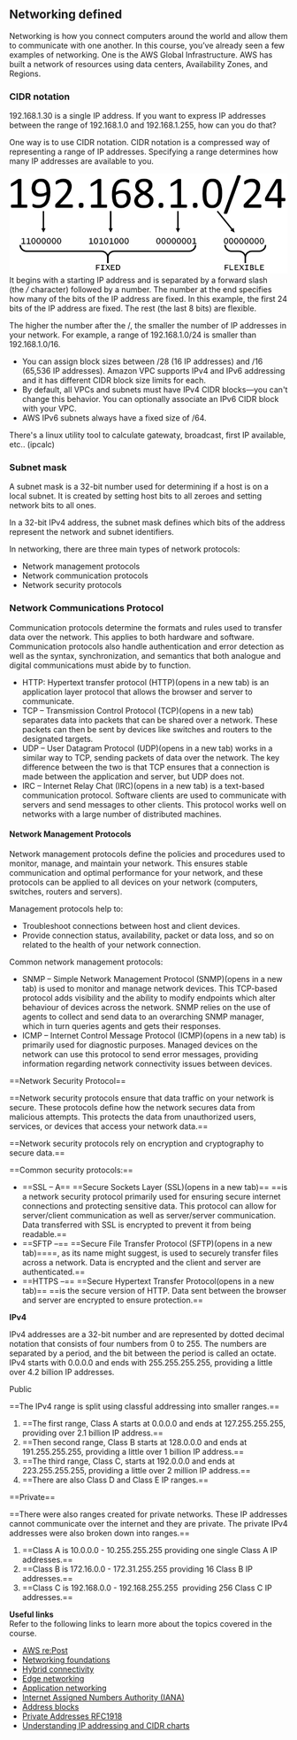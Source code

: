## Networking defined
Networking is how you connect computers around the world and allow them to communicate with one another. In this course, you’ve already seen a few examples of networking. One is the AWS Global Infrastructure. AWS has built a network of resources using data centers, Availability Zones, and Regions. 

### CIDR notation
192.168.1.30 is a single IP address. If you want to express IP addresses between the range of 192.168.1.0 and 192.168.1.255, how can you do that?
 
One way is to use CIDR notation. CIDR notation is a compressed way of representing a range of IP addresses. Specifying a range determines how many IP addresses are available to you.

![The last number '24' specifies that the first 24 bits of the IP address are fixed, and the last 8 bits are flexible.](Exported%20image%2020250315115722-0.png)   
It begins with a starting IP address and is separated by a forward slash (the _/_ character) followed by a number. The number at the end specifies how many of the bits of the IP address are fixed. In this example, the first 24 bits of the IP address are fixed. The rest (the last 8 bits) are flexible.
 
The higher the number after the /, the smaller the number of IP addresses in your network. For example, a range of 192.168.1.0/24 is smaller than 192.168.1.0/16.

- You can assign block sizes between /28 (16 IP addresses) and /16 (65,536 IP addresses). Amazon VPC supports IPv4 and IPv6 addressing and it has different CIDR block size limits for each.
- By default, all VPCs and subnets must have IPv4 CIDR blocks—you can't change this behavior. You can optionally associate an IPv6 CIDR block with your VPC.
- AWS IPv6 subnets always have a fixed size of /64.

There's a linux utility tool to calculate gatewaty, broadcast, first IP available, etc.. (ipcalc)

### Subnet mask
A subnet mask is a 32-bit number used for determining if a host is on a local subnet. It is created by setting host bits to all zeroes and setting network bits to all ones.

In a 32-bit IPv4 address, the subnet mask defines which bits of the address represent the network and subnet identifiers.

In networking, there are three main types of network protocols:

- Network management protocols
- Network communication protocols
- Network security protocols

### Network Communications Protocol
 
Communication protocols determine the formats and rules used to transfer data over the network. This applies to both hardware and software. Communication protocols also handle authentication and error detection as well as the syntax, synchronization, and semantics that both analogue and digital communications must abide by to function.

- HTTP: Hypertext transfer protocol (HTTP)(opens in a new tab) is an application layer protocol that allows the browser and server to communicate.
- TCP – Transmission Control Protocol (TCP)(opens in a new tab) separates data into packets that can be shared over a network. These packets can then be sent by devices like switches and routers to the designated targets.
- UDP – User Datagram Protocol (UDP)(opens in a new tab) works in a similar way to TCP, sending packets of data over the network. The key difference between the two is that TCP ensures that a connection is made between the application and server, but UDP does not.
- IRC – Internet Relay Chat (IRC)(opens in a new tab) is a text-based communication protocol. Software clients are used to communicate with servers and send messages to other clients. This protocol works well on networks with a large number of distributed machines.

#### Network Management Protocols
 
Network management protocols define the policies and procedures used to monitor, manage, and maintain your network. This ensures stable communication and optimal performance for your network, and these protocols can be applied to all devices on your network (computers, switches, routers and servers).
 
Management protocols help to:

- Troubleshoot connections between host and client devices.
- Provide connection status, availability, packet or data loss, and so on related to the health of your network connection.

Common network management protocols:

- SNMP – Simple Network Management Protocol (SNMP)(opens in a new tab) is used to monitor and manage network devices. This TCP-based protocol adds visibility and the ability to modify endpoints which alter behaviour of devices across the network. SNMP relies on the use of agents to collect and send data to an overarching SNMP manager, which in turn queries agents and gets their responses.
- ICMP – Internet Control Message Protocol (ICMP)(opens in a new tab) is primarily used for diagnostic purposes. Managed devices on the network can use this protocol to send error messages, providing information regarding network connectivity issues between devices.

==Network Security Protocol==
 
==Network security protocols ensure that data traffic on your network is secure. These protocols define how the network secures data from malicious attempts. This protects the data from unauthorized users, services, or devices that access your network data.==
 
==Network security protocols rely on encryption and cryptography to secure data.==
 
==Common security protocols:== 

- ==SSL – A== ==Secure Sockets Layer (SSL)(opens in a new tab)== ==is a network security protocol primarily used for ensuring secure internet connections and protecting sensitive data. This protocol can allow for server/client communication as well as server/server communication. Data transferred with SSL is encrypted to prevent it from being readable.==
- ==SFTP –== ==Secure File Transfer Protocol (SFTP)(opens in a new tab)====, as its name might suggest, is used to securely transfer files across a network. Data is encrypted and the client and server are authenticated.==
- ==HTTPS –== ==Secure Hypertext Transfer Protocol(opens in a new tab)== ==is the secure version of HTTP. Data sent between the browser and server are encrypted to ensure protection.==

**IPv4**
 
IPv4 addresses are a 32-bit number and are represented by dotted decimal notation that consists of four numbers from 0 to 255. The numbers are separated by a period, and the bit between the period is called an octate. IPv4 starts with 0.0.0.0 and ends with 255.255.255.255, providing a little over 4.2 billion IP addresses.

Public
 
==The IPv4 range is split using classful addressing into smaller ranges.==

1. ==The first range, Class A starts at 0.0.0.0 and ends at 127.255.255.255, providing over 2.1 billion IP address.==
2. ==Then second range, Class B starts at 128.0.0.0 and ends at 191.255.255.255, providing a little over 1 billion IP address.==
3. ==The third range, Class C, starts at 192.0.0.0 and ends at 223.255.255.255, providing a little over 2 million IP address.==
4. ==There are also Class D and Class E IP ranges.==
 
==Private==
 
==There were also ranges created for private networks. These IP addresses cannot communicate over the internet and they are private. The private IPv4 addresses were also broken down into ranges.==

1. ==Class A is 10.0.0.0 - 10.255.255.255 providing one single Class A IP addresses.==
2. ==Class B is 172.16.0.0 - 172.31.255.255 providing 16 Class B IP addresses.==
3. ==Class C is 192.168.0.0 - 192.168.255.255  providing 256 Class C IP addresses.==

**Useful links**  
Refer to the following links to learn more about the topics covered in the course. 

- [AWS re:Post](https://repost.aws/)
- [Networking foundations](https://aws.amazon.com/products/networking/networking-foundations/?nc=sn&loc=2&dn=4)
- [Hybrid connectivity](https://aws.amazon.com/products/networking/hybrid-connectivity/?nc=sn&loc=2&dn=3)
- [Edge networking](https://aws.amazon.com/products/networking/edge-networking/?nc=sn&loc=2&dn=2)
- [Application networking](https://aws.amazon.com/products/networking/application-networking/?nc=sn&loc=2&dn=1)
- [Internet Assigned Numbers Authority (IANA)](https://www.iana.org/numbers)
- [Address blocks](https://en.wikipedia.org/wiki/List_of_assigned_/8_IPv4_address_blocks)
- [Private Addresses RFC1918](https://tools.ietf.org/html/rfc1918)
- [Understanding IP addressing and CIDR charts](https://www.ripe.net/about-us/press-centre/understanding-ip-addressing)